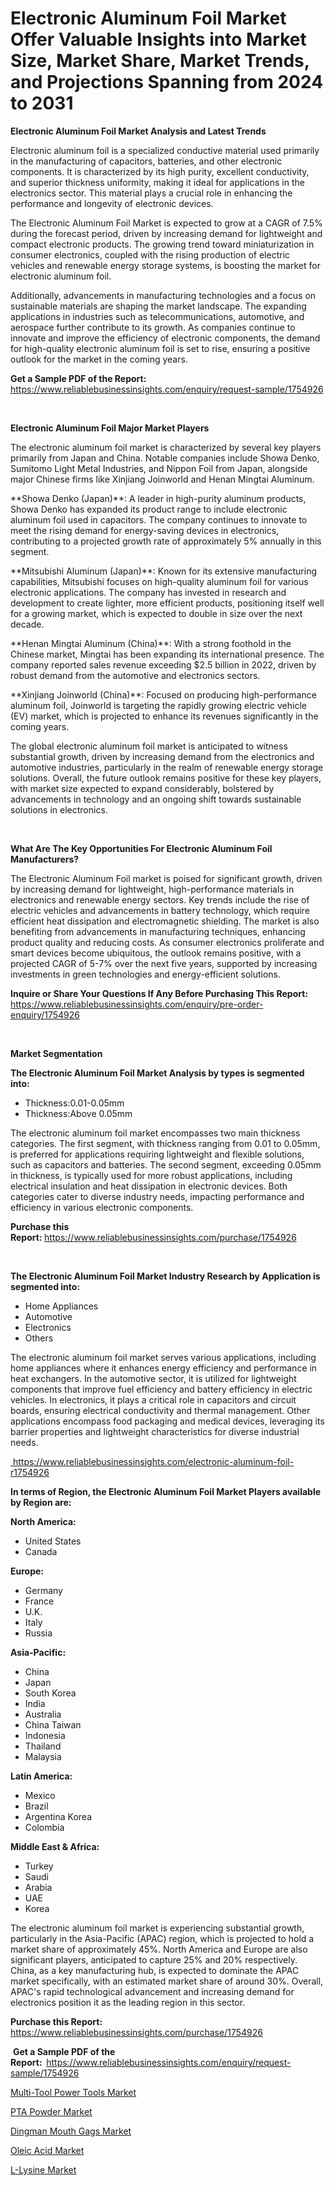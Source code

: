 <p><h1>Electronic Aluminum Foil Market Offer Valuable Insights into Market Size, Market Share, Market Trends, and Projections Spanning from 2024 to 2031</h1></p><p><strong>Electronic Aluminum Foil Market Analysis and Latest Trends</strong></p>
<p><p>Electronic aluminum foil is a specialized conductive material used primarily in the manufacturing of capacitors, batteries, and other electronic components. It is characterized by its high purity, excellent conductivity, and superior thickness uniformity, making it ideal for applications in the electronics sector. This material plays a crucial role in enhancing the performance and longevity of electronic devices.</p><p>The Electronic Aluminum Foil Market is expected to grow at a CAGR of 7.5% during the forecast period, driven by increasing demand for lightweight and compact electronic products. The growing trend toward miniaturization in consumer electronics, coupled with the rising production of electric vehicles and renewable energy storage systems, is boosting the market for electronic aluminum foil. </p><p>Additionally, advancements in manufacturing technologies and a focus on sustainable materials are shaping the market landscape. The expanding applications in industries such as telecommunications, automotive, and aerospace further contribute to its growth. As companies continue to innovate and improve the efficiency of electronic components, the demand for high-quality electronic aluminum foil is set to rise, ensuring a positive outlook for the market in the coming years.</p></p>
<p><strong>Get a Sample PDF of the Report:&nbsp;</strong> <a href="https://www.reliablebusinessinsights.com/enquiry/request-sample/1754926?utm_campaign=1109&utm_medium=2&utm_source=Github&utm_content=ia&utm_term=11112024&utm_id=electronic-aluminum-foil">https://www.reliablebusinessinsights.com/enquiry/request-sample/1754926</a></p>
<p>&nbsp;</p>
<p><strong>Electronic Aluminum Foil Major Market Players</strong></p>
<p><p>The electronic aluminum foil market is characterized by several key players primarily from Japan and China. Notable companies include Showa Denko, Sumitomo Light Metal Industries, and Nippon Foil from Japan, alongside major Chinese firms like Xinjiang Joinworld and Henan Mingtai Aluminum.</p><p>**Showa Denko (Japan)**: A leader in high-purity aluminum products, Showa Denko has expanded its product range to include electronic aluminum foil used in capacitors. The company continues to innovate to meet the rising demand for energy-saving devices in electronics, contributing to a projected growth rate of approximately 5% annually in this segment.</p><p>**Mitsubishi Aluminum (Japan)**: Known for its extensive manufacturing capabilities, Mitsubishi focuses on high-quality aluminum foil for various electronic applications. The company has invested in research and development to create lighter, more efficient products, positioning itself well for a growing market, which is expected to double in size over the next decade.</p><p>**Henan Mingtai Aluminum (China)**: With a strong foothold in the Chinese market, Mingtai has been expanding its international presence. The company reported sales revenue exceeding $2.5 billion in 2022, driven by robust demand from the automotive and electronics sectors.</p><p>**Xinjiang Joinworld (China)**: Focused on producing high-performance aluminum foil, Joinworld is targeting the rapidly growing electric vehicle (EV) market, which is projected to enhance its revenues significantly in the coming years.</p><p>The global electronic aluminum foil market is anticipated to witness substantial growth, driven by increasing demand from the electronics and automotive industries, particularly in the realm of renewable energy storage solutions. Overall, the future outlook remains positive for these key players, with market size expected to expand considerably, bolstered by advancements in technology and an ongoing shift towards sustainable solutions in electronics.</p></p>
<p>&nbsp;</p>
<p><strong>What Are The Key Opportunities For Electronic Aluminum Foil Manufacturers?</strong></p>
<p><p>The Electronic Aluminum Foil market is poised for significant growth, driven by increasing demand for lightweight, high-performance materials in electronics and renewable energy sectors. Key trends include the rise of electric vehicles and advancements in battery technology, which require efficient heat dissipation and electromagnetic shielding. The market is also benefiting from advancements in manufacturing techniques, enhancing product quality and reducing costs. As consumer electronics proliferate and smart devices become ubiquitous, the outlook remains positive, with a projected CAGR of 5-7% over the next five years, supported by increasing investments in green technologies and energy-efficient solutions.</p></p>
<p><strong>Inquire or Share Your Questions If Any Before Purchasing This Report:</strong> <a href="https://www.reliablebusinessinsights.com/enquiry/pre-order-enquiry/1754926?utm_campaign=1109&utm_medium=2&utm_source=Github&utm_content=ia&utm_term=11112024&utm_id=electronic-aluminum-foil">https://www.reliablebusinessinsights.com/enquiry/pre-order-enquiry/1754926</a></p>
<p>&nbsp;</p>
<p><strong>Market Segmentation</strong></p>
<p><strong>The Electronic Aluminum Foil Market Analysis by types is segmented into:</strong></p>
<p><ul><li>Thickness:0.01-0.05mm</li><li>Thickness:Above 0.05mm</li></ul></p>
<p><p>The electronic aluminum foil market encompasses two main thickness categories. The first segment, with thickness ranging from 0.01 to 0.05mm, is preferred for applications requiring lightweight and flexible solutions, such as capacitors and batteries. The second segment, exceeding 0.05mm in thickness, is typically used for more robust applications, including electrical insulation and heat dissipation in electronic devices. Both categories cater to diverse industry needs, impacting performance and efficiency in various electronic components.</p></p>
<p><strong>Purchase this Report:&nbsp;</strong><a href="https://www.reliablebusinessinsights.com/purchase/1754926?utm_campaign=1109&utm_medium=2&utm_source=Github&utm_content=ia&utm_term=11112024&utm_id=electronic-aluminum-foil">https://www.reliablebusinessinsights.com/purchase/1754926</a></p>
<p>&nbsp;</p>
<p><strong>The Electronic Aluminum Foil Market Industry Research by Application is segmented into:</strong></p>
<p><ul><li>Home Appliances</li><li>Automotive</li><li>Electronics</li><li>Others</li></ul></p>
<p><p>The electronic aluminum foil market serves various applications, including home appliances where it enhances energy efficiency and performance in heat exchangers. In the automotive sector, it is utilized for lightweight components that improve fuel efficiency and battery efficiency in electric vehicles. In electronics, it plays a critical role in capacitors and circuit boards, ensuring electrical conductivity and thermal management. Other applications encompass food packaging and medical devices, leveraging its barrier properties and lightweight characteristics for diverse industrial needs.</p></p>
<p><a href="https://www.reliablebusinessinsights.com/electronic-aluminum-foil-r1754926?utm_campaign=1109&utm_medium=2&utm_source=Github&utm_content=ia&utm_term=11112024&utm_id=electronic-aluminum-foil">&nbsp;https://www.reliablebusinessinsights.com/electronic-aluminum-foil-r1754926</a></p>
<p><strong>In terms of Region, the Electronic Aluminum Foil Market Players available by Region are:</strong></p>
<p>
    <p> <strong> North America: </strong>
        <ul>
            <li>United States</li>
            <li>Canada</li>
        </ul>
        </p> 
    <p> <strong> Europe: </strong>
        <ul>
            <li>Germany</li>
            <li>France</li>
            <li>U.K.</li>
            <li>Italy</li>
            <li>Russia</li>
        </ul>
        </p> 
    <p> <strong> Asia-Pacific: </strong>
        <ul>
            <li>China</li>
            <li>Japan</li>
            <li>South Korea</li>
            <li>India</li>
            <li>Australia</li>
            <li>China Taiwan</li>
            <li>Indonesia</li>
            <li>Thailand</li>
            <li>Malaysia</li>
        </ul>
        </p> 
    <p> <strong> Latin America: </strong>
        <ul>
            <li>Mexico</li>
            <li>Brazil</li>
            <li>Argentina Korea</li>
            <li>Colombia</li>
        </ul>
        </p> 
    <p> <strong> Middle East & Africa: </strong>
        <ul>
            <li>Turkey</li>
            <li>Saudi</li>
            <li>Arabia</li>
            <li>UAE</li>
            <li>Korea</li>
        </ul>
    </p>
    </p>
<p><p>The electronic aluminum foil market is experiencing substantial growth, particularly in the Asia-Pacific (APAC) region, which is projected to hold a market share of approximately 45%. North America and Europe are also significant players, anticipated to capture 25% and 20% respectively. China, as a key manufacturing hub, is expected to dominate the APAC market specifically, with an estimated market share of around 30%. Overall, APAC's rapid technological advancement and increasing demand for electronics position it as the leading region in this sector.</p></p>
<p><strong>Purchase this Report: </strong><a href="https://www.reliablebusinessinsights.com/purchase/1754926?utm_campaign=1109&utm_medium=2&utm_source=Github&utm_content=ia&utm_term=11112024&utm_id=electronic-aluminum-foil">https://www.reliablebusinessinsights.com/purchase/1754926</a></p>
<p>&nbsp;<strong>Get a Sample PDF of the Report:&nbsp;&nbsp;</strong><a href="https://www.reliablebusinessinsights.com/enquiry/request-sample/1754926?utm_campaign=1109&utm_medium=2&utm_source=Github&utm_content=ia&utm_term=11112024&utm_id=electronic-aluminum-foil">https://www.reliablebusinessinsights.com/enquiry/request-sample/1754926</a></p>
<p><strong></strong></p>
<p><p><a href="https://www.linkedin.com/pulse/global-perspectives-multi-tool-power-tools-market-trends-hrluc?utm_campaign=1109&utm_medium=2&utm_source=Github&utm_content=ia&utm_term=11112024&utm_id=electronic-aluminum-foil">Multi-Tool Power Tools Market</a></p><p><a href="https://github.com/seraphinaqist/Market-Research-Report-List-1/blob/main/pta-powder-market.md?utm_campaign=1109&utm_medium=2&utm_source=Github&utm_content=ia&utm_term=11112024&utm_id=electronic-aluminum-foil">PTA Powder Market</a></p><p><a href="https://issuu.com/reportprime-2/docs/dingman-mouth-gags-market-size-2030_9ce5d30f8c802c?utm_campaign=1109&utm_medium=2&utm_source=Github&utm_content=ia&utm_term=11112024&utm_id=electronic-aluminum-foil">Dingman Mouth Gags Market</a></p><p><a href="https://github.com/stumpefzclearez/Market-Research-Report-List-1/blob/main/oleic-acid-market.md?utm_campaign=1109&utm_medium=2&utm_source=Github&utm_content=ia&utm_term=11112024&utm_id=electronic-aluminum-foil">Oleic Acid Market</a></p><p><a href="https://www.linkedin.com/pulse/l-lysine-market-research-report-exploring-size-revenue-8kxbc?utm_campaign=1109&utm_medium=2&utm_source=Github&utm_content=ia&utm_term=11112024&utm_id=electronic-aluminum-foil">L-Lysine Market</a></p></p>